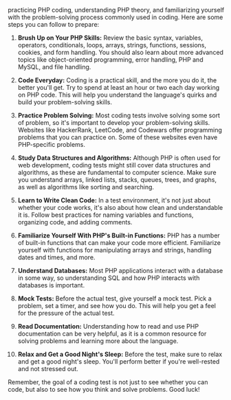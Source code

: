  practicing PHP coding, understanding PHP theory, and familiarizing yourself with the problem-solving process commonly used in coding. Here are some steps you can follow to prepare:

1. **Brush Up on Your PHP Skills:** Review the basic syntax, variables, operators, conditionals, loops, arrays, strings, functions, sessions, cookies, and form handling. You should also learn about more advanced topics like object-oriented programming, error handling, PHP and MySQL, and file handling.

2. **Code Everyday:** Coding is a practical skill, and the more you do it, the better you'll get. Try to spend at least an hour or two each day working on PHP code. This will help you understand the language's quirks and build your problem-solving skills.

3. **Practice Problem Solving:** Most coding tests involve solving some sort of problem, so it's important to develop your problem-solving skills. Websites like HackerRank, LeetCode, and Codewars offer programming problems that you can practice on. Some of these websites even have PHP-specific problems.

4. **Study Data Structures and Algorithms:** Although PHP is often used for web development, coding tests might still cover data structures and algorithms, as these are fundamental to computer science. Make sure you understand arrays, linked lists, stacks, queues, trees, and graphs, as well as algorithms like sorting and searching.

5. **Learn to Write Clean Code:** In a test environment, it's not just about whether your code works, it's also about how clean and understandable it is. Follow best practices for naming variables and functions, organizing code, and adding comments.

6. **Familiarize Yourself With PHP's Built-in Functions:** PHP has a number of built-in functions that can make your code more efficient. Familiarize yourself with functions for manipulating arrays and strings, handling dates and times, and more.

7. **Understand Databases:** Most PHP applications interact with a database in some way, so understanding SQL and how PHP interacts with databases is important.

8. **Mock Tests:** Before the actual test, give yourself a mock test. Pick a problem, set a timer, and see how you do. This will help you get a feel for the pressure of the actual test.

9. **Read Documentation:** Understanding how to read and use PHP documentation can be very helpful, as it is a common resource for solving problems and learning more about the language.

10. **Relax and Get a Good Night's Sleep:** Before the test, make sure to relax and get a good night's sleep. You'll perform better if you're well-rested and not stressed out.

Remember, the goal of a coding test is not just to see whether you can code, but also to see how you think and solve problems. Good luck!